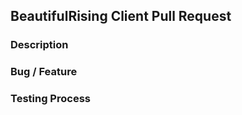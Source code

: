 ## BeautifulRising Client Pull Request

<!-- Thank you for contributing! Please describe what you have contributed
DESCRIPTION -->
### Description

<!-- Tell us about the bug that you have solved / feature you have added -->
### Bug / Feature

<!-- Please tell us how to go about testing this, and replicating this -->
### Testing Process
